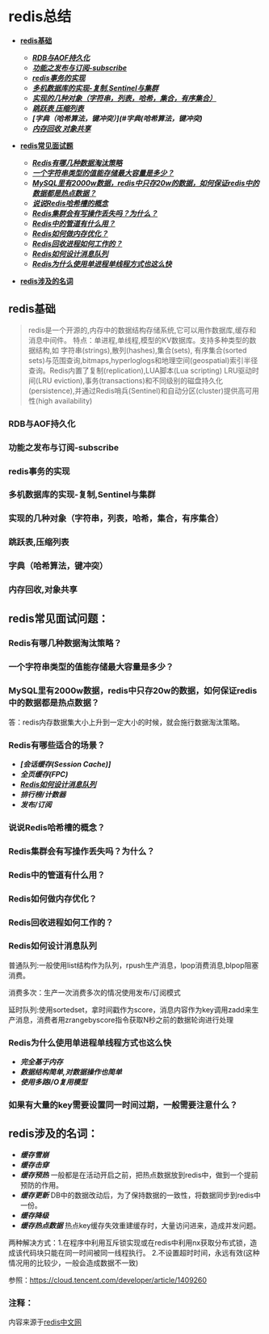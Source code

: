 # redis总结
- **[redis基础](#redis基础)**
    - ***[RDB与AOF持久化](#RDB与AOF持久化)***
    - ***[功能之发布与订阅-subscribe](#功能之发布与订阅-subscribe)***
    - ***[redis事务的实现](#redis事务的实现)***   
    - ***[多机数据库的实现-复制,Sentinel与集群](#多机数据库的实现-复制,Sentinel与集群)***
    - ***[实现的几种对象（字符串，列表，哈希，集合，有序集合）](#实现的几种对象（字符串，列表，哈希，集合，有序集合）)***
    - ***[跳跃表 压缩列表](#跳跃表,压缩列表)***
    - ***[字典（哈希算法，键冲突）](#字典(哈希算法，键冲突)***
    - ***[内存回收 对象共享](#内存回收,对象共享)***
    
- **[redis常见面试题](#redis常见面试问题)**
    - ***[Redis有哪几种数据淘汰策略](#Redis有哪几种数据淘汰策略？)***
    - ***[一个字符串类型的值能存储最大容量是多少？](#一个字符串类型的值能存储最大容量是多少？)***
    - ***[MySQL里有2000w数据，redis中只存20w的数据，如何保证redis中的数据都是热点数据？](#MySQL里有2000w数据，redis中只存20w的数据，如何保证redis中的数据都是热点数据？)***
    - ***[说说Redis哈希槽的概念](#说说Redis哈希槽的概念)***
    - ***[Redis集群会有写操作丢失吗？为什么？](#Redis集群会有写操作丢失吗？为什么？)***
    - ***[Redis中的管道有什么用？](#Redis中的管道有什么用？)***
    - ***[Redis如何做内存优化？](#Redis如何做内存优化？)***
    - ***[Redis回收进程如何工作的？](#Redis回收进程如何工作的？)***
    - ***[Redis如何设计消息队列](#Redis如何设计消息队列)***
    - ***[Redis为什么使用单进程单线程方式也这么快](#Redis为什么使用单进程单线程方式也这么快)***
- **[redis涉及的名词](#redis涉及的名词)**

## redis基础
>redis是一个开源的,内存中的数据结构存储系统,它可以用作数据库,缓存和消息中间件。
特点：单进程,单线程,模型的KV数据库。支持多种类型的数据结构,如 字符串(strings),散列(hashes),集合(sets),
有序集合(sorted sets)与范围查询,bitmaps,hyperloglogs和地理空间(geospatial)索引半径查询。Redis内置了复制(replication),LUA脚本(Lua scripting)
LRU驱动时间(LRU eviction),事务(transactions)和不同级别的磁盘持久化(persistence),并通过Redis哨兵(Sentinel)和自动分区(cluster)提供高可用性(high availability)

### RDB与AOF持久化

### 功能之发布与订阅-subscribe

### redis事务的实现

### 多机数据库的实现-复制,Sentinel与集群

### 实现的几种对象（字符串，列表，哈希，集合，有序集合）

### 跳跃表,压缩列表

### 字典（哈希算法，键冲突）
    
### 内存回收,对象共享

## redis常见面试问题：

### Redis有哪几种数据淘汰策略？

### 一个字符串类型的值能存储最大容量是多少？

### MySQL里有2000w数据，redis中只存20w的数据，如何保证redis中的数据都是热点数据？

答：redis内存数据集大小上升到一定大小的时候，就会施行数据淘汰策略。

### Redis有哪些适合的场景？

- ***[会话缓存(Session Cache)]***
- ***全页缓存(FPC)***
- ***[Redis如何设计消息队列](#Redis如何设计消息队列)***
- ***排行榜/计数器***
- ***发布/订阅***

### 说说Redis哈希槽的概念？

### Redis集群会有写操作丢失吗？为什么？

### Redis中的管道有什么用？

### Redis如何做内存优化？

### Redis回收进程如何工作的？

### Redis如何设计消息队列

普通队列:一般使用list结构作为队列，rpush生产消息，lpop消费消息,blpop阻塞消费。

消费多次：生产一次消费多次的情况使用发布/订阅模式

延时队列:使用sortedset，拿时间戳作为score，消息内容作为key调用zadd来生产消息，消费者用zrangebyscore指令获取N秒之前的数据轮询进行处理

### Redis为什么使用单进程单线程方式也这么快

- ***完全基于内存***
- ***数据结构简单,对数据操作也简单***
- ***使用多路I/O复用模型***

### 如果有大量的key需要设置同一时间过期，一般需要注意什么？

## redis涉及的名词： 
- ***缓存雪崩***
- ***缓存击穿***
- ***缓存预热***
   一般都是在活动开启之前，把热点数据放到redis中，做到一个提前预防的作用。
- ***缓存更新***
   DB中的数据改动后，为了保持数据的一致性，将数据同步到redis中一份。
- ***缓存降级***
- ***缓存热点数据***
热点key缓存失效重建缓存时，大量访问进来，造成并发问题。

两种解决方式：1.在程序中利用互斥锁实现或在redis中利用nx获取分布式锁，造成该代码块只能在同一时间被同一线程执行。
           2.不设置超时时间，永远有效(这种情况用的比较少，一般会造成数据不一致)

参照：https://cloud.tencent.com/developer/article/1409260

### 注释：
内容来源于[redis中文网](http://www.redis.cn/)